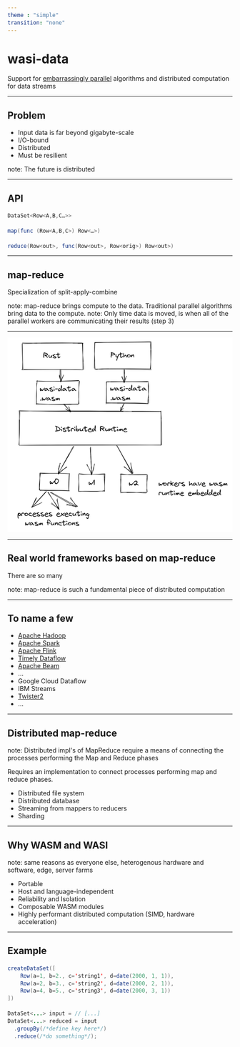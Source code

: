 ```yaml
---
theme : "simple"
transition: "none"
---
```


# wasi-data

Support for [embarrassingly parallel](https://en.wikipedia.org/wiki/Embarrassingly_parallel) algorithms and distributed computation for data streams

---

## Problem

* Input data is far beyond gigabyte-scale
* I/O-bound
* Distributed
* Must be resilient

note: The future is distributed

---

## API

```java
DataSet<Row<A,B,C…>>

map(func (Row<A,B,C>) Row<…>)

reduce(Row<out>, func(Row<out>, Row<orig>) Row<out>)
```

---

## map-reduce

Specialization of split-apply-combine

note: map-reduce brings compute to the data. Traditional parallel algorithms bring data to the compute.
note: Only time data is moved, is when all of the parallel workers are communicating their results (step 3)

---

![wasi-data runtime diagram. Any language compiles to a wasm module that exposes the wasi-data API, loads to a distributed runtime, then those modules are sent to worker nodes. It's the worker nodes that have the wasm runtime embedded and are managing the wasm processes](https://github.com/singlestore-labs/wasi-data/blob/main/docs/presentations/wasi-data-runtimes.png?raw=true)

---

## Real world frameworks based on map-reduce

There are so many

note: map-reduce is such a fundamental piece of distributed computation

---

## To name a few

* [Apache Hadoop](https://hadoop.apache.org/)
* [Apache Spark](https://spark.apache.org/)
* [Apache Flink](https://github.com/apache/flink)
* [Timely Dataflow](https://github.com/TimelyDataflow/timely-dataflow)
* [Apache Beam](https://beam.apache.org/)
* ...
* Google Cloud Dataflow
* IBM Streams
* [Twister2](https://twister2.org/)
* ...

---

## Distributed map-reduce

note: Distributed impl's of MapReduce require a means of connecting the processes performing the Map and Reduce phases

Requires an implementation to connect processes performing map and reduce phases.

* Distributed file system
* Distributed database
* Streaming from mappers to reducers
* Sharding

---

## Why WASM and WASI

note: same reasons as everyone else, heterogenous hardware and software, edge, server farms

* Portable
* Host and language-independent
* Reliability and Isolation
* Composable WASM modules
* Highly performant distributed computation (SIMD, hardware acceleration)

---

## Example

```java
createDataSet([
    Row(a=1, b=2., c='string1', d=date(2000, 1, 1)),
    Row(a=2, b=3., c='string2', d=date(2000, 2, 1)),
    Row(a=4, b=5., c='string3', d=date(2000, 3, 1))
])

DataSet<...> input = // [...]
DataSet<...> reduced = input
  .groupBy(/*define key here*/)
  .reduce(/*do something*/);
```
